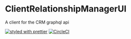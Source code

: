 # ClientRelationshipManagerUI
A client for the CRM graphql api 

[![styled with prettier](https://img.shields.io/badge/styled_with-prettier-ff69b4.svg)](https://github.com/prettier/prettier)
[![CircleCI](https://circleci.com/gh/VasilyShelkov/ClientRelationshipManagerUI/tree/master.svg?style=svg)](https://circleci.com/gh/VasilyShelkov/ClientRelationshipManagerUI/tree/master)

